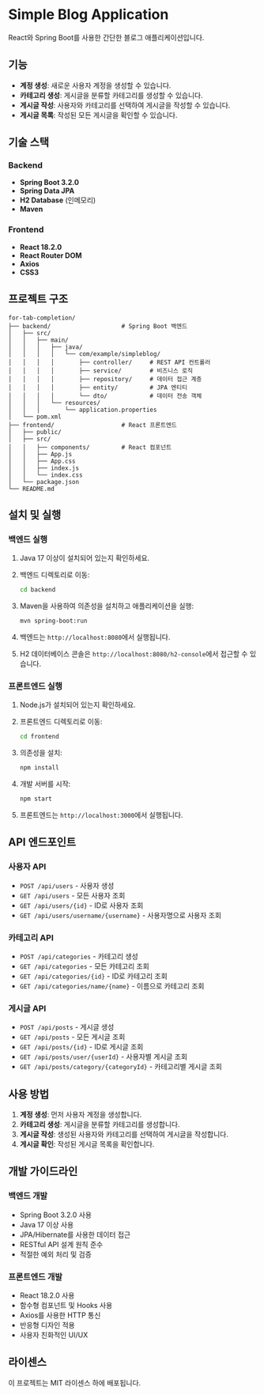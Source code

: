 # Simple Blog Application

React와 Spring Boot를 사용한 간단한 블로그 애플리케이션입니다.

## 기능

- **계정 생성**: 새로운 사용자 계정을 생성할 수 있습니다.
- **카테고리 생성**: 게시글을 분류할 카테고리를 생성할 수 있습니다.
- **게시글 작성**: 사용자와 카테고리를 선택하여 게시글을 작성할 수 있습니다.
- **게시글 목록**: 작성된 모든 게시글을 확인할 수 있습니다.

## 기술 스택

### Backend
- **Spring Boot 3.2.0**
- **Spring Data JPA**
- **H2 Database** (인메모리)
- **Maven**

### Frontend
- **React 18.2.0**
- **React Router DOM**
- **Axios**
- **CSS3**

## 프로젝트 구조

```
for-tab-completion/
├── backend/                    # Spring Boot 백엔드
│   ├── src/
│   │   ├── main/
│   │   │   ├── java/
│   │   │   │   └── com/example/simpleblog/
│   │   │   │       ├── controller/     # REST API 컨트롤러
│   │   │   │       ├── service/        # 비즈니스 로직
│   │   │   │       ├── repository/     # 데이터 접근 계층
│   │   │   │       ├── entity/         # JPA 엔티티
│   │   │   │       └── dto/            # 데이터 전송 객체
│   │   │   └── resources/
│   │   │       └── application.properties
│   └── pom.xml
├── frontend/                   # React 프론트엔드
│   ├── public/
│   ├── src/
│   │   ├── components/         # React 컴포넌트
│   │   ├── App.js
│   │   ├── App.css
│   │   ├── index.js
│   │   └── index.css
│   └── package.json
└── README.md
```

## 설치 및 실행

### 백엔드 실행

1. Java 17 이상이 설치되어 있는지 확인하세요.

2. 백엔드 디렉토리로 이동:
   ```bash
   cd backend
   ```

3. Maven을 사용하여 의존성을 설치하고 애플리케이션을 실행:
   ```bash
   mvn spring-boot:run
   ```

4. 백엔드는 `http://localhost:8080`에서 실행됩니다.

5. H2 데이터베이스 콘솔은 `http://localhost:8080/h2-console`에서 접근할 수 있습니다.

### 프론트엔드 실행

1. Node.js가 설치되어 있는지 확인하세요.

2. 프론트엔드 디렉토리로 이동:
   ```bash
   cd frontend
   ```

3. 의존성을 설치:
   ```bash
   npm install
   ```

4. 개발 서버를 시작:
   ```bash
   npm start
   ```

5. 프론트엔드는 `http://localhost:3000`에서 실행됩니다.

## API 엔드포인트

### 사용자 API
- `POST /api/users` - 사용자 생성
- `GET /api/users` - 모든 사용자 조회
- `GET /api/users/{id}` - ID로 사용자 조회
- `GET /api/users/username/{username}` - 사용자명으로 사용자 조회

### 카테고리 API
- `POST /api/categories` - 카테고리 생성
- `GET /api/categories` - 모든 카테고리 조회
- `GET /api/categories/{id}` - ID로 카테고리 조회
- `GET /api/categories/name/{name}` - 이름으로 카테고리 조회

### 게시글 API
- `POST /api/posts` - 게시글 생성
- `GET /api/posts` - 모든 게시글 조회
- `GET /api/posts/{id}` - ID로 게시글 조회
- `GET /api/posts/user/{userId}` - 사용자별 게시글 조회
- `GET /api/posts/category/{categoryId}` - 카테고리별 게시글 조회

## 사용 방법

1. **계정 생성**: 먼저 사용자 계정을 생성합니다.
2. **카테고리 생성**: 게시글을 분류할 카테고리를 생성합니다.
3. **게시글 작성**: 생성된 사용자와 카테고리를 선택하여 게시글을 작성합니다.
4. **게시글 확인**: 작성된 게시글 목록을 확인합니다.

## 개발 가이드라인

### 백엔드 개발
- Spring Boot 3.2.0 사용
- Java 17 이상 사용
- JPA/Hibernate를 사용한 데이터 접근
- RESTful API 설계 원칙 준수
- 적절한 예외 처리 및 검증

### 프론트엔드 개발
- React 18.2.0 사용
- 함수형 컴포넌트 및 Hooks 사용
- Axios를 사용한 HTTP 통신
- 반응형 디자인 적용
- 사용자 친화적인 UI/UX

## 라이센스

이 프로젝트는 MIT 라이센스 하에 배포됩니다. 